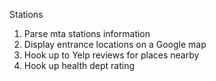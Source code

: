 Stations

1. Parse mta stations information
2. Display entrance locations on a Google map
3. Hook up to Yelp reviews for places nearby
4. Hook up health dept rating